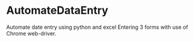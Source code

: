 # AutomateDataEntry
Automate date entry using python and excel Entering 3 forms with use of Chrome web-driver.
